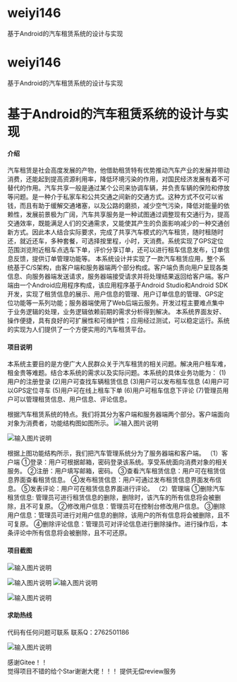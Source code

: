 # weiyi146
基于Android的汽车租赁系统的设计与实现

# weiyi146
基于Android的汽车租赁系统的设计与实现

# 基于Android的汽车租赁系统的设计与实现


#### 介绍
汽车租赁是社会高度发展的产物，他借助租赁特有优势推动汽车产业的发展并带动消费，还能起到提高资源利用率，降低环境污染的作用，对国民经济发展有着不可替代的作用。汽车共享一般是通过某个公司来协调车辆，并负责车辆的保险和停放等问题。是一种介于私家车和公共交通之间新的交通方式。这种方式不仅可以省钱，而且有助于缓解交通堵塞，以及公路的磨损，减少空气污染，降低对能量的依赖性，发展前景极为广阔，汽车共享服务是一种试图通过调整现有交通行为，提高交通效率，既能满足人们的交通需求，又能使其产生的负面影响减少的一种交通创新方式。因此本人结合实际要求，完成了共享汽车模式的汽车租赁，随时租随时还，就近还车，多种套餐，可选择按里程，小时，天消费。系统实现了GPS定位范围浏览附近租车点选车下单，评价分享订单，还可以进行租车信息发布，订单信息反馈，提供订单管理功能等。
本系统设计并实现了一款汽车租赁应用，整个系统基于C/S架构，由客户端和服务器端两个部分构成。客户端负责向用户呈现各类信息、向服务器端发送请求，服务器端接受请求并将处理结果返回给客户端。客户端由一个Android应用程序构成，该应用程序基于Android Studio和Android SDK开发，实现了租赁信息的展示、用户信息的管理、用户订单信息的管理、GPS定位功能等一系列功能；服务器端使用了Web后端云服务。开发过程主要难点集中于业务逻辑的处理，业务逻辑依赖前期的需求分析得到解决。
本系统界面友好、操作便捷，具有良好的可扩展性和可维护性；应用经过测试，可以稳定运行。系统的实现为人们提供了一个方便实用的汽车租赁平台。



#### 项目说明
本系统主要目的是方便广大人民群众关于汽车租赁的相关问题。解决用户租车难，租金贵等难题。结合本系统的需求以及实际问题。本系统的具体业务功能为：
(1)用户的注册登录
(2)用户可查找车辆租赁信息
(3)用户可以发布租车信息
(4)用户可以GPS定位寻车 
(5)用户可在线上租车下单
(6)用户可租车信息下评论
(7)管理员用户可以管理租赁信息、用户信息、评论信息。

根据汽车租赁系统的特点。我们将其分为客户端和服务器端两个部分。客户端面向对象为消费者，功能结构图如图所示。
![输入图片说明](https://images.gitee.com/uploads/images/2021/0201/230442_ff733266_8639279.png "屏幕截图.png")

![输入图片说明](https://images.gitee.com/uploads/images/2021/0201/230449_4470df45_8639279.png "屏幕截图.png")

根据上图功能结构所示，我们把汽车管理系统分为了服务器端和客户端。
（1）客户端
①登录：用户可根据邮箱，密码登录该系统。享受系统面向消费对象的相关服务。
②注册：用户填写邮箱，密码。
③查看汽车租赁信息：用户可在租赁信息界面查看租赁信息。
④发布租赁信息：用户可通过发布租赁信息界面发布信息。
⑤发表评论：用户可在租赁信息界面进行评论。
（2）管理端
①删除汽车租赁信息: 管理员可进行租赁信息的删除，删除时，该汽车的所有信息将会被删除，且不可复原。
②修改用户信息：管理员可在控制台修改用户信息。
③删除用户信息：管理员可进行对用户信息的删除，该用户的所有信息将会被删除，且不可复原。
④删除评论信息：管理员可对评论信息进行删除操作。进行操作后，本条评论中所有信息将会被删除，且不可还原。




#### 项目截图
![输入图片说明](https://images.gitee.com/uploads/images/2021/0201/230513_cc2221f8_8639279.png "屏幕截图.png")

![输入图片说明](https://images.gitee.com/uploads/images/2021/0201/230524_65016de1_8639279.png "屏幕截图.png")
![输入图片说明](https://images.gitee.com/uploads/images/2021/0201/230529_c51e6216_8639279.png "屏幕截图.png")

![输入图片说明](https://images.gitee.com/uploads/images/2021/0201/230539_0172b933_8639279.png "屏幕截图.png")


#### 求助热线


代码有任何问题可联系
联系Q：2762501186

                            
![输入图片说明](https://images.gitee.com/uploads/images/2020/1119/003728_cd598bb9_4865385.jpeg "微信.jpg")           

感谢Gitee！！  
觉得项目不错的给个Star谢谢大佬！！！
提供无偿review服务

